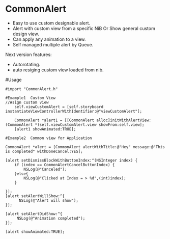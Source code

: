 # CommonAlert

* Easy to use custom designable alert.
* Alert with custom view from a specific NiB Or Show general custom design view.
* Can apply any animation to a view.
* Self managed multiple alert by Queue.


Next version features:
* Autorotating.
* auto resiging custom view loaded from nib.

#Usage
```
#import "CommonAlert.h"

#Example1  Custom View
//Asign custom view
    self.viewCustomAlert = [self.storyboard instantiateViewControllerWithIdentifier:@"viewCustomAlert"];
    
    CommonAlert *alert1 = [[CommonAlert alloc]initWithAlertView:(CommonAlert *)self.viewCustomAlert.view showFrom:self.view];
    [alert1 showAnimated:TRUE];
    
#Example2  Common view for Application

CommonAlert *alert = [CommonAlert alertWithTitle:@"Hey" message:@"This is completed" withDoneCancel:YES];

[alert setDismissBlockWithButtonIndex:^(NSInteger index) {
    if (index == CommonAlertCancelButtonIndex) {
        NSLog(@"Canceled");
    }else{
        NSLog(@"Clicked at Index = > %d",(int)index);
    }

}];
[alert setAlertWillShow:^{
      NSLog(@"Alert will show");
}];

[alert setAlertDidShow:^{
     NSLog(@"Animation completed");
}];

[alert showAnimated:TRUE];

```
